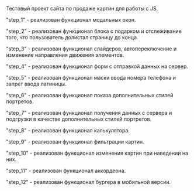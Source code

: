 Тестовый проект сайта по продаже картин для работы с JS.

"step_1" - реализован функционал модальных окон.

"step_2" - реализован функционал блока с подарком и отслеживание того, что пользователь долистал страницу до конца.

"step_3" - реализован функционал слайдеров, автопереключение и изменение направления движения элементов.

"step_4" - реализован функционал форм с отправкой данных на сервер.

"step_5" - реализован функционал маски ввода номера телефона и запрет ввода латиницы.

"step_6" - реализован функционал показа дополнительных стилей портретов.

"step_7" - реализован функционал получения данных с сервера и подгрузки в качестве дополнительных стилей портретов.

"step_8" - реализован функционал калькулятора.

"step_9" - реализован функционал фильтрации картин.

"step_10" - реализован функционал изменения картин при наведении на них.

"step_11" - реализован функционал аккордеона.

"step_12" - реализован функционал бургера в мобильной версии.